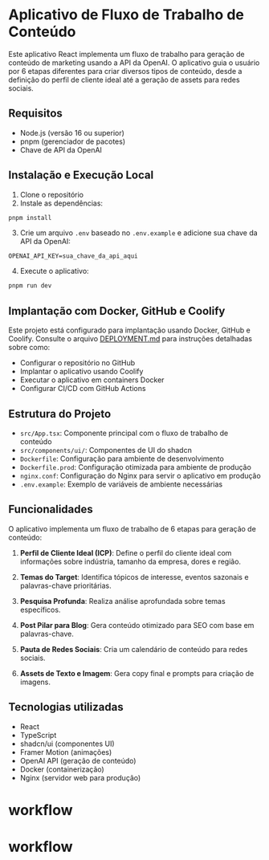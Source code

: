 # Aplicativo de Fluxo de Trabalho de Conteúdo

Este aplicativo React implementa um fluxo de trabalho para geração de conteúdo de marketing usando a API da OpenAI. O aplicativo guia o usuário por 6 etapas diferentes para criar diversos tipos de conteúdo, desde a definição do perfil de cliente ideal até a geração de assets para redes sociais.

## Requisitos

- Node.js (versão 16 ou superior)
- pnpm (gerenciador de pacotes)
- Chave de API da OpenAI

## Instalação e Execução Local

1. Clone o repositório
2. Instale as dependências:

```bash
pnpm install
```

3. Crie um arquivo `.env` baseado no `.env.example` e adicione sua chave da API da OpenAI:

```
OPENAI_API_KEY=sua_chave_da_api_aqui
```

4. Execute o aplicativo:

```bash
pnpm run dev
```

## Implantação com Docker, GitHub e Coolify

Este projeto está configurado para implantação usando Docker, GitHub e Coolify. Consulte o arquivo [DEPLOYMENT.md](./DEPLOYMENT.md) para instruções detalhadas sobre como:

- Configurar o repositório no GitHub
- Implantar o aplicativo usando Coolify
- Executar o aplicativo em containers Docker
- Configurar CI/CD com GitHub Actions

## Estrutura do Projeto

- `src/App.tsx`: Componente principal com o fluxo de trabalho de conteúdo
- `src/components/ui/`: Componentes de UI do shadcn
- `Dockerfile`: Configuração para ambiente de desenvolvimento
- `Dockerfile.prod`: Configuração otimizada para ambiente de produção
- `nginx.conf`: Configuração do Nginx para servir o aplicativo em produção
- `.env.example`: Exemplo de variáveis de ambiente necessárias

## Funcionalidades

O aplicativo implementa um fluxo de trabalho de 6 etapas para geração de conteúdo:

1. **Perfil de Cliente Ideal (ICP)**: Define o perfil do cliente ideal com informações sobre indústria, tamanho da empresa, dores e região.

2. **Temas do Target**: Identifica tópicos de interesse, eventos sazonais e palavras-chave prioritárias.

3. **Pesquisa Profunda**: Realiza análise aprofundada sobre temas específicos.

4. **Post Pilar para Blog**: Gera conteúdo otimizado para SEO com base em palavras-chave.

5. **Pauta de Redes Sociais**: Cria um calendário de conteúdo para redes sociais.

6. **Assets de Texto e Imagem**: Gera copy final e prompts para criação de imagens.

## Tecnologias utilizadas

- React
- TypeScript
- shadcn/ui (componentes UI)
- Framer Motion (animações)
- OpenAI API (geração de conteúdo)
- Docker (containerização)
- Nginx (servidor web para produção)
# workflow
# workflow

